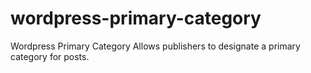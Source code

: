 # wordpress-primary-category
Wordpress Primary Category Allows publishers to designate a primary category for posts.
